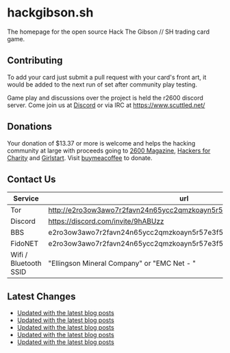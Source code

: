 # hackgibson.sh
The homepage for the open source Hack The Gibson // SH trading card game.


## Contributing

To add your card just submit a pull request with your card's front art, it would be added to the next run of set after community play testing.

Game play and discussions over the project is held the r2600 discord server. Come join us at [Discord](https://discord.com/invite/9hABUzz) or via IRC at https://www.scuttled.net/


## Donations

Your donation of $13.37 or more is welcome and helps the hacking community at large with proceeds going to [2600 Magazine](https://2600.com/), [Hackers for Charity](https://hackersforcharity.org) and [Girlstart](https://girlstart.org).  Visit [buymeacoffee](https://www.buymeacoffee.com/hackgibson.sh) to donate.


## Contact Us

Service | url
-|-
Tor | http://e2ro3ow3awo7r2favn24n65ycc2qmzkoayn5r57e3f56nvjwdcgg32ad.onion
Discord | https://discord.com/invite/9hABUzz
BBS | e2ro3ow3awo7r2favn24n65ycc2qmzkoayn5r57e3f56nvjwdcgg32ad.onion:23
FidoNET | e2ro3ow3awo7r2favn24n65ycc2qmzkoayn5r57e3f56nvjwdcgg32ad.onion:24554
Wifi / Bluetooth SSID | "Ellingson Mineral Company" or "EMC Net - <fidonet address>"

## Latest Changes
<!-- BLOG-POST-LIST:START -->
- [Updated with the latest blog posts](https://github.com/DFW2600/hackgibson.sh/commit/07371449b8b1a93b22279c0f273f4307c89f7329)
- [Updated with the latest blog posts](https://github.com/DFW2600/hackgibson.sh/commit/51e809edd5ed407736e6bea91686c9c393c100db)
- [Updated with the latest blog posts](https://github.com/DFW2600/hackgibson.sh/commit/f4dcb6130664ba5a0a8e206a4ca25d6bf22da32f)
- [Updated with the latest blog posts](https://github.com/DFW2600/hackgibson.sh/commit/b6ed1a8b622e6093bf2d3812c63f769b40b6974e)
- [Updated with the latest blog posts](https://github.com/DFW2600/hackgibson.sh/commit/a6fd76f5f13e015e4872fe26d8c2e2f960b0e98b)
<!-- BLOG-POST-LIST:END -->
